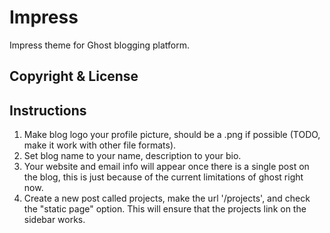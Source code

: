 # Impress

Impress theme for Ghost blogging platform.

## Copyright & License

## Instructions

1. Make blog logo your profile picture, should be a .png if possible (TODO, make it work with other file formats).
2. Set blog name to your name, description to your bio. 
3. Your website and email info will appear once there is a single post on the blog, this is just because of the current limitations of ghost right now.
4. Create a new post called projects, make the url '/projects', and check the "static page" option. This will ensure that the projects link on the sidebar works. 